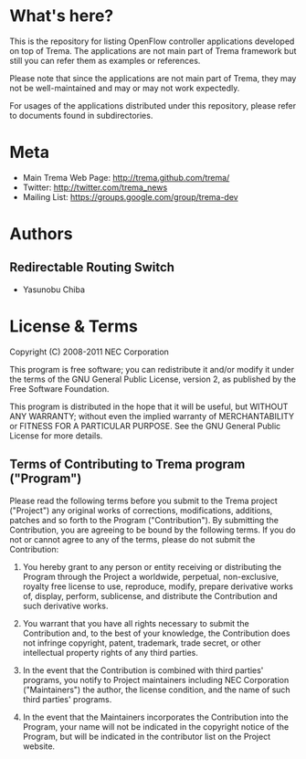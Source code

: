 What's here?
============

This is the repository for listing OpenFlow controller applications
developed on top of Trema. The applications are not main part of
Trema framework but still you can refer them as examples or references.

Please note that since the applications are not main part of Trema,
they may not be well-maintained and may or may not work expectedly.

For usages of the applications distributed under this repository,
please refer to documents found in subdirectories.


Meta
====

* Main Trema Web Page: http://trema.github.com/trema/
* Twitter: http://twitter.com/trema_news
* Mailing List: https://groups.google.com/group/trema-dev


Authors
=======

Redirectable Routing Switch
---------------------------

* Yasunobu Chiba


License & Terms
===============

Copyright (C) 2008-2011 NEC Corporation

This program is free software; you can redistribute it and/or modify
it under the terms of the GNU General Public License, version 2, as
published by the Free Software Foundation.

This program is distributed in the hope that it will be useful, but
WITHOUT ANY WARRANTY; without even the implied warranty of
MERCHANTABILITY or FITNESS FOR A PARTICULAR PURPOSE.  See the GNU
General Public License for more details.


Terms of Contributing to Trema program ("Program")
--------------------------------------------------

Please read the following terms before you submit to the Trema project
("Project") any original works of corrections, modifications,
additions, patches and so forth to the Program ("Contribution").  By
submitting the Contribution, you are agreeing to be bound by the
following terms.  If you do not or cannot agree to any of the terms,
please do not submit the Contribution:

1. You hereby grant to any person or entity receiving or distributing
   the Program through the Project a worldwide, perpetual,
   non-exclusive, royalty free license to use, reproduce, modify,
   prepare derivative works of, display, perform, sublicense, and
   distribute the Contribution and such derivative works.

2. You warrant that you have all rights necessary to submit the
   Contribution and, to the best of your knowledge, the Contribution
   does not infringe copyright, patent, trademark, trade secret, or
   other intellectual property rights of any third parties.

3. In the event that the Contribution is combined with third parties'
   programs, you notify to Project maintainers including NEC
   Corporation ("Maintainers") the author, the license condition, and
   the name of such third parties' programs.

4. In the event that the Maintainers incorporates the Contribution
   into the Program, your name will not be indicated in the copyright
   notice of the Program, but will be indicated in the contributor
   list on the Project website.
